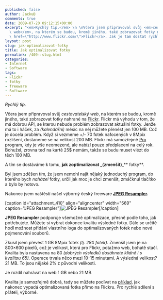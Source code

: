 ```yaml
---
published: false
author: JackuB
comments: true
date: 2009-07-20 09:12:15+00:00
excerpt: "<em>Rychlý tip.</em> \n \nVčera jsem připravoval svůj <em>cestovatelský\
  \ web</em>, na kterém se budou, kromě jiného, také zobrazovat fotky nahrané na <a\
  \ href=\"http://www.flickr.com/\">Flickr</a>. Jak je tam dostat rychleji?"
layout: post
slug: jak-optimalizovat-fotky
title: Jak optimalizovat fotky
permalink: /409-:slug.html
categories:
- Internet
- Software
tags:
- Flickr
- fotky
- freeware
- Software
---
```


_Rychlý tip._

Včera jsem připravoval svůj _cestovatelský web_, na kterém se budou, kromě jiného, také zobrazovat fotky nahrané na [Flickr](http://www.flickr.com/). Flickr má výhodu v tom, že má dobrou API, se kterou nebude problém zobrazovat aktuální fotky. Jenže má to i háček, za _(kalendářní)_ měsíc na něj můžete přenést jen 100 MB. Což je docela problém. Když si vezmeme +/- 70 fotek nafocených v 8Mpix rozlišení, dostaneme se na velikost 200 MB. Flickr má samozřejmě [Pro](http://www.flickr.com/upgrade/) program, kdy je vše neomezené, ale nabízí pouze předplacení na celý rok. Bohužel, zrovna teď na kartě 25$ nemám, takže se budu muset vlézt do těch 100 MB.

A tím se dostáváme k tomu, **jak zoptimalizovat **_**(zmenšit)**_** fotky**.

Byl jsem zděšen tím, že jsem nemohl najít nějaký jednoduchý program, do kterého bych _naházel_ fotky, určil jak moc je chci zmenšit, zmáčknul tlačítko a bylo by hotovo.

Nakonec jsem naštěstí našel výborný český freeware **[JPEG Resampler](http://software.macek.cc/resamplercz.php).**

[caption id="attachment_410" align="aligncenter" width="569" caption="JPEG Resampler"]![JPEG Resampler](http://jedenbod.cz/wp-content/uploads/2009/07/jpeg-resampler.PNG)[/caption]

**JPEG Resampler** podporuje všemožné optimalizace, přesně podle toho, jak potřebujete. Můžete si vybrat dokonce kvalitu výsledné fotky. Dále se určitě hodí možnost přidání vlastního loga do optimalizovaných fotek nebo nové pojmenování souborů.

Zkusil jsem převést 1 GB 8Mpix fotek _(tj. 280 fotek)._ Zmenšil jsem je na 800×600 pixelů, což je velikost, která pro Flickr, potažmo web, bohatě stačí. Kvalita byla nastavena na 80 _(dobrých výsledků dosáhnete klidně i s kvalitou 65)._ Operace trvala něco mezi 10-15 minutami. A výsledná velikost? 21 MB. To jsou nějaké 2% z původní velikosti.

Je rozdíl nahrávat na web 1 GB nebo 21 MB.

Kvalita je samozřejmě dobrá, tady se můžete podívat na [příklad](http://www.flickr.com/photos/30548236@N02/3733965071/), jak nakonec vypadá optimalizovaná fotka přímo na Flickru. Pro rychlé sdílení s přáteli, výborné.
